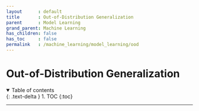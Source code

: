 ```yaml
---
layout      : default
title       : Out-of-Distribution Generalization
parent	    : Model Learning
grand_parent: Machine Learning
has_children: false
has_toc     : false
permalink   : /machine_learning/model_learning/ood
---
```


# Out-of-Distribution Generalization

<details open markdown="block">
  <summary>Table of contents</summary>
  {: .text-delta }
  1. TOC
  {:toc}
</details>

---
